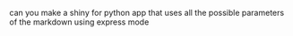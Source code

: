 can you make a shiny for python app that uses all the possible parameters of the markdown using express mode